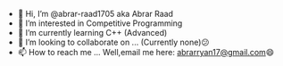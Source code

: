 - 👋 Hi, I’m @abrar-raad1705 aka Abrar Raad
- 👀 I’m interested in Competitive Programming
- 🌱 I’m currently learning C++ (Advanced)
- 💞️ I’m looking to collaborate on ... (Currently none)😕
- 📫 How to reach me ... Well,email me here: abrarryan17@gmail.com😄

<!---
abrar-raad1705/abrar-raad1705 is a ✨ special ✨ repository because its `README.md` (this file) appears on your GitHub profile.
You can click the Preview link to take a look at your changes.
--->
